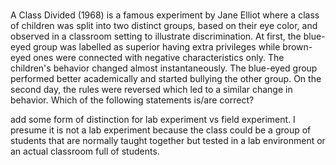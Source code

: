 ###
 A Class Divided (1968) is a famous experiment by Jane Elliot where a class of children was split into two distinct groups, based on their eye color, and observed in a classroom setting to illustrate discrimination. At first, the blue-eyed group was labelled as superior having extra privileges while brown-eyed ones were connected with negative characteristics only. The children's behavior changed almost instantaneously. The blue-eyed group performed better academically and started bullying the other group. On the second day, the rules were reversed which led to a similar change in behavior. Which of the following statements is/are correct? 

add some form of distinction for lab experiment vs field experiment. I presume it is not a lab experiment because the class could be a group of students that are normally taught together but tested in a lab environment or an actual classroom full of students.
